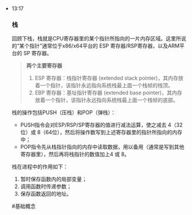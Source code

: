 
- 13:17 
	### 栈
	回顾下栈，栈就是CPU寄存器里的某个指针所指向的一片内存区域。这里所说的“某个指针”通常位于x86/x64平台的 ESP 寄存器/RSP寄存器，以及ARM平台的 SP 寄存器。
	
	> **两个主要寄存器**
	> 1. ESP 寄存器：栈指针寄存器 (extended stack pointer)，其内存放着一个指针，该指针永远指向系统栈最上面一个栈帧的栈顶。
	> 2. EBP 寄存器：基址指针寄存器 (extended base pointer)，其内存放着一个指针，该指针永远指向系统栈最上面一个栈帧的底部。
	
	栈的操作包括PUSH（压栈）和POP（弹栈）：
	- PUSH指令会对ESP/RSP/SP寄存器的值进行减法运算，使之减去 4（32位）或 8（64位），然后将操作数写到上述寄存器里的指针所指向的内存中；
	- POP指令先从栈指针指向的内存中读取数据，用以备用（通常是写到其他寄存器里），然后再将栈指针的数值加上4 或 8。
	
	栈在进程中的作用如下：
	1. 暂时保存函数内的局部变量；
	2. 调用函数时传递参数；
	3. 保存函数返回的地址。
	
	#基础概念 